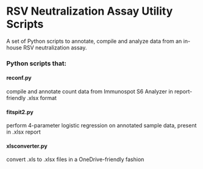 # RSV Neutralization Assay Utility Scripts

A set of Python scripts to annotate, compile and analyze data from an in-house RSV neutralization assay.

### Python scripts that:

#### reconf.py 
compile and annotate count data from Immunospot S6 Analyzer in report-friendly .xlsx format

#### fitspit2.py
perform 4-parameter logistic regression on annotated sample data, present in .xlsx report

#### xlsconverter.py
convert .xls to .xlsx files in a OneDrive-friendly fashion



